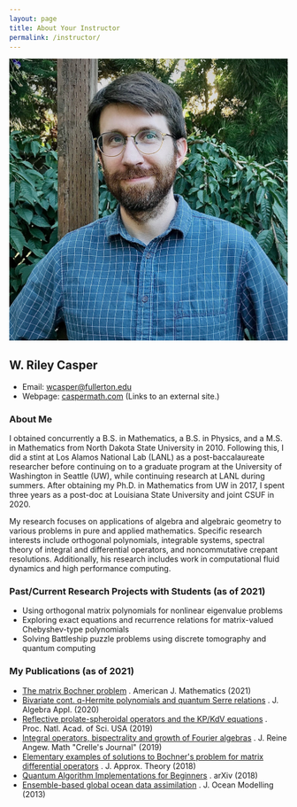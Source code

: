 ```yaml
---
layout: page
title: About Your Instructor
permalink: /instructor/
---
```


<p align="center"><img src="fig/casper.jpg"/></p>

## W. Riley Casper
* Email: [wcasper@fullerton.edu](mailto:wcasper@fullerton.edu)
* Webpage: [caspermath.com](https://www.caspermath.com) (Links to an external site.)

### About Me
I obtained concurrently a B.S. in Mathematics, a B.S. in Physics, and a M.S. in Mathematics from North Dakota State University in 2010.  Following this, I did a stint at Los Alamos National Lab (LANL) as a post-baccalaureate researcher before continuing on to a graduate program at the University of Washington in Seattle (UW), while continuing research at LANL during summers.  After obtaining my Ph.D. in Mathematics from UW in 2017, I spent three years as a post-doc at Louisiana State University and joint CSUF in 2020.



My research focuses on applications of algebra and algebraic geometry to various problems in pure and applied mathematics. Specific research interests include orthogonal polynomials, integrable systems, spectral theory of integral and differential operators, and noncommutative crepant resolutions. Additionally, his research includes work in computational fluid dynamics and high performance computing.

### Past/Current Research Projects with Students (as of 2021)
* Using orthogonal matrix polynomials for nonlinear eigenvalue problems
* Exploring exact equations and recurrence relations for matrix-valued Chebyshev-type polynomials
* Solving Battleship puzzle problems using discrete tomography and quantum computing

### My Publications (as of 2021)
* [The matrix Bochner problem](https://arxiv.org/abs/1803.04405) .  American J. Mathematics (2021)
* [Bivariate cont. q-Hermite polynomials and quantum Serre relations](https://arxiv.org/abs/2002.07895) .  J. Algebra Appl. (2020)
* [Reflective prolate-spheroidal operators and the KP/KdV equations](https://www.pnas.org/content/116/37/18310) .  Proc. Natl. Acad. of Sci. USA (2019)
* [Integral operators, bispectrality and growth of Fourier algebras](https://doi.org/10.1515/crelle-2019-0031) .  J. Reine Angew. Math "Crelle's Journal" (2019)
* [Elementary examples of solutions to Bochner's problem for matrix differential operators](https://www.sciencedirect.com/science/article/abs/pii/S0021904518300182) . J. Approx. Theory (2018)
* [Quantum Algorithm Implementations for Beginners](https://arxiv.org/abs/1804.03719) . arXiv (2018)
* [Ensemble-based global ocean data assimilation](https://www.sciencedirect.com/science/article/abs/pii/S1463500313001649) . J. Ocean Modelling (2013)

